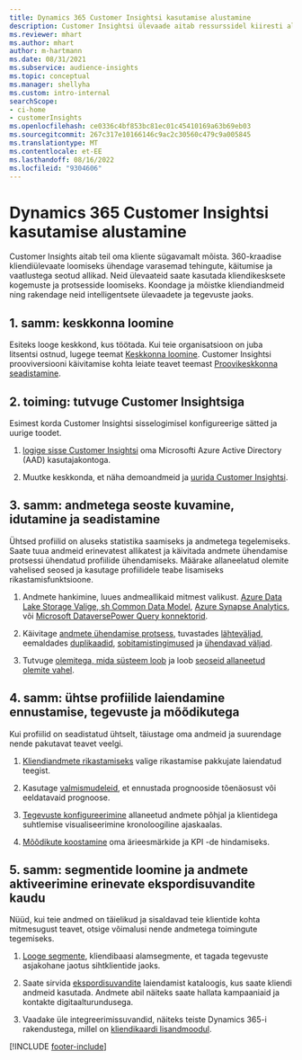 ```yaml
---
title: Dynamics 365 Customer Insightsi kasutamise alustamine
description: Customer Insightsi ülevaade aitab ressurssidel kiiresti alustada.
ms.reviewer: mhart
ms.author: mhart
author: m-hartmann
ms.date: 08/31/2021
ms.subservice: audience-insights
ms.topic: conceptual
ms.manager: shellyha
ms.custom: intro-internal
searchScope:
- ci-home
- customerInsights
ms.openlocfilehash: ce0336c4bf853bc81ec01c45410169a63b69eb03
ms.sourcegitcommit: 267c317e10166146c9ac2c30560c479c9a005845
ms.translationtype: MT
ms.contentlocale: et-EE
ms.lasthandoff: 08/16/2022
ms.locfileid: "9304606"
---
```

# <a name="get-started-with-dynamics-365-customer-insights"></a>Dynamics 365 Customer Insightsi kasutamise alustamine

Customer Insights aitab teil oma kliente sügavamalt mõista. 360-kraadise kliendiülevaate loomiseks ühendage varasemad tehingute, käitumise ja vaatlustega seotud allikad. Neid ülevaateid saate kasutada kliendikesksete kogemuste ja protsesside loomiseks. Koondage ja mõistke kliendiandmeid ning rakendage neid intelligentsete ülevaadete ja tegevuste jaoks.

## <a name="step-1-create-an-environment"></a>1. samm: keskkonna loomine

Esiteks looge keskkond, kus töötada. Kui teie organisatsioon on juba litsentsi ostnud, lugege teemat [Keskkonna loomine](create-environment.md). Customer Insightsi prooviversiooni käivitamise kohta leiate teavet teemast [Proovikeskkonna seadistamine](trial-signup.md).

## <a name="step-2-explore-customer-insights"></a>2. toiming: tutvuge Customer Insightsiga

Esimest korda Customer Insightsi sisselogimisel konfigureerige sätted ja uurige toodet.

1. [logige sisse Customer Insightsi](https://home.ci.ai.dynamics.com) oma Microsofti Azure Active Directory (AAD) kasutajakontoga.

1. Muutke keskkonda, et näha demoandmeid ja [uurida Customer Insightsi](home.md).

## <a name="step-3-ingest-unify-and-set-up-relationships-for-your-data"></a>3. samm: andmetega seoste kuvamine, idutamine ja seadistamine

Ühtsed profiilid on aluseks statistika saamiseks ja andmetega tegelemiseks. Saate tuua andmeid erinevatest allikatest ja käivitada andmete ühendamise protsessi ühendatud profiilide ühendamiseks. Määrake allaneelatud olemite vahelised seosed ja kasutage profiilidele teabe lisamiseks rikastamisfunktsioone.

1. Andmete hankimine, luues andmeallikaid mitmest valikust. [Azure Data Lake Storage Valige, sh Common Data Model](connect-common-data-model.md), [Azure Synapse Analytics](connect-synapse.md), või [Microsoft Dataverse](connect-dataverse-managed-lake.md)[Power Query konnektorid](connect-power-query.md).

1. Käivitage [andmete ühendamise protsess](data-unification.md), tuvastades [lähteväljad](map-entities.md), eemaldades [duplikaadid](remove-duplicates.md), [sobitamistingimused](match-entities.md) ja [ühendavad väljad](merge-entities.md).

1. Tutvuge [olemitega, mida süsteem loob](entities.md) ja loob [seoseid allaneetud olemite vahel](relationships.md).

## <a name="step-4-enhance-unified-profiles-with-predictions-activities-and-measures"></a>4. samm: ühtse profiilide laiendamine ennustamise, tegevuste ja mõõdikutega

Kui profiilid on seadistatud ühtselt, täiustage oma andmeid ja suurendage nende pakutavat teavet veelgi.

1. [Kliendiandmete rikastamiseks](enrichment-hub.md) valige rikastamise pakkujate laiendatud teegist.

1. Kasutage [valmismudeleid](predictions-overview.md), et ennustada prognooside tõenäosust või eeldatavaid prognoose.

1. [Tegevuste konfigureerimine](activities.md) allaneetud andmete põhjal ja klientidega suhtlemise visualiseerimine kronoloogiline ajaskaalas.

1. [Mõõdikute koostamine](measures.md) oma ärieesmärkide ja KPI -de hindamiseks.

## <a name="step-5-create-segments-and-activate-data-through-various-export-options"></a>5. samm: segmentide loomine ja andmete aktiveerimine erinevate ekspordisuvandite kaudu

Nüüd, kui teie andmed on täielikud ja sisaldavad teie klientide kohta mitmesugust teavet, otsige võimalusi nende andmetega toimingute tegemiseks.

1. [Looge segmente](segments.md), kliendibaasi alamsegmente, et tagada tegevuste asjakohane jaotus sihtklientide jaoks.

1. Saate sirvida [ekspordisuvandite](export-destinations.md) laiendamist kataloogis, kus saate kliendi andmeid kasutada. Andmete abil näiteks saate hallata kampaaniaid ja kontakte digitaalturundusega.

1. Vaadake üle integreerimissuvandid, näiteks teiste Dynamics 365-i rakendustega, millel on [kliendikaardi lisandmoodul](customer-card-add-in.md).  


[!INCLUDE [footer-include](includes/footer-banner.md)]
